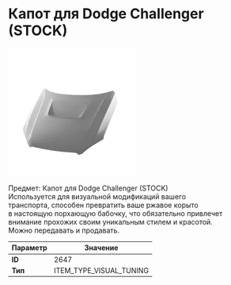 # Капот для Dodge Challenger (STOCK)

![Item Image](../img/2647.webp?raw=true)

Предмет: Капот для Dodge Challenger (STOCK)<br>Используется для визуальной модификаций вашего<br>транспорта, способен превратить ваше ржавое корыто<br>в настоящую порхающую бабочку, что обязательно привлечет<br>внимание прохожих своим уникальным стилем и красотой.<br>Можно передавать и продавать.


| Параметр | Значение |
|----------|----------|
| **ID** | 2647 |
| **Тип** | ITEM_TYPE_VISUAL_TUNING |

